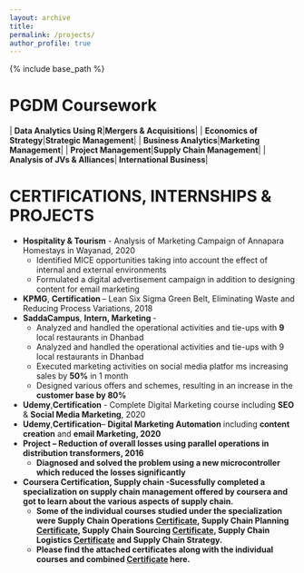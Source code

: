 ```yaml
---
layout: archive
title: 
permalink: /projects/
author_profile: true
---
```


{% include base_path %}

PGDM Coursework
======

| <b>Data Analytics Using R</b>|<b>Mergers & Acquisitions</b>|
| <b>Economics of Strategy</b>|<b>Strategic Management</b>|
| <b>Business Analytics</b>|<b>Marketing Management</b>|
| <b>Project Management</b>|<b>Supply Chain Management</b>|
| <b>Analysis of JVs & Alliances</b>|<b> International Business</b>|

CERTIFICATIONS, INTERNSHIPS & PROJECTS
======
* <b>Hospitality & Tourism</b> - Analysis of Marketing Campaign of Annapara Homestays in Wayanad, 2020
  * Identified MICE opportunities taking into account the effect of internal and external environments
  * Formulated a digital advertisement campaign in addition to designing content for email marketing
* <b>KPMG</b>, <b> Certification </b> – Lean Six Sigma Green Belt, Eliminating Waste and Reducing Process Variations, 2018
* <b>SaddaCampus</b>, <b> Intern, Marketing </b> -
  * Analyzed and handled the operational activities and tie-ups with <b>9</b> local restaurants in Dhanbad
  * Analyzed and handled the operational activities and tie-ups with 9 local restaurants in Dhanbad
  * Executed marketing activities on social media platfor ms increasing sales by <b>50%</b> in 1 month
  * Designed various offers and schemes, resulting in an increase in the <b>customer base by 80%</b>
* <b>Udemy</b>,<b>Certification</b> - Complete Digital Marketing course including <b>SEO</b> & <b>Social Media Marketing</b>, 2020
* <b>Udemy</b>,<b>Certification</b>– <b>Digital Marketing Automation</b> including <b>content creation</b> and <b>email Marketing<b/>, 2020
* <b>Project – Reduction of overall losses using parallel operations in distribution transformers</b>, 2016
  * Diagnosed and solved the problem using a new microcontroller which reduced the losses significantly
* <b>Coursera Certification</b>, <b>Supply chain </b> -Sucessfully completed a specialization on supply chain management offered by coursera and got to learn about the various aspects of supply chain.
  * Some of the individual courses studied under the specialization were <b>Supply Chain Operations</b> [Certificate](images/SC_operations.pdf), <b>Supply Chain Planning</b> [Certificate](images/SC_planing.pdf), Supply Chain Sourcing [Certificate](images/Supply_Chain_Sourcing.pdf), <b>Supply Chain Logistics</b> [Certificate](images/SC_Logistics.pdf) and <b>Supply Chain Strategy</b>.
  * Please find the attached certificates along with the individual courses and combined [Certificate](images/SupplyChain.pdf) here.
